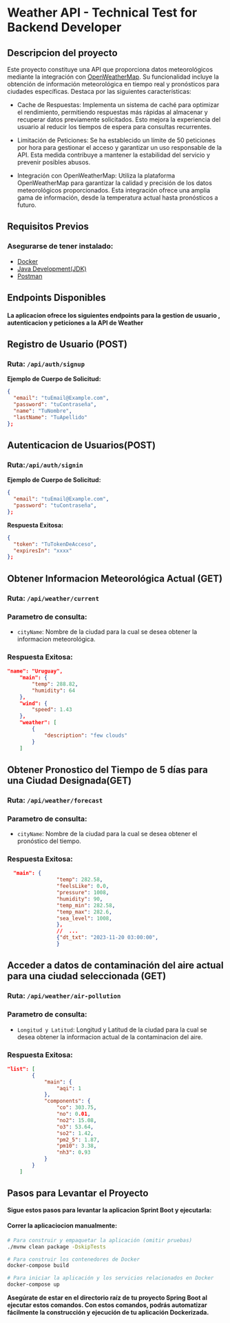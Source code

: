 # Weather API - Technical Test for Backend Developer

## Descripcion del proyecto

Este proyecto constituye una API que proporciona datos meteorológicos mediante la integración con [OpenWeatherMap](https://openweathermap.org/). Su funcionalidad incluye la obtención de información meteorológica en tiempo real y pronósticos para ciudades específicas. Destaca por las siguientes características:

- Cache de Respuestas: Implementa un sistema de caché para optimizar el rendimiento, permitiendo respuestas más rápidas al almacenar y recuperar datos previamente solicitados. Esto mejora la experiencia del usuario al reducir los tiempos de espera para consultas recurrentes.

- Limitación de Peticiones: Se ha establecido un límite de 50 peticiones por hora para gestionar el acceso y garantizar un uso responsable de la API. Esta medida contribuye a mantener la estabilidad del servicio y prevenir posibles abusos.

- Integración con OpenWeatherMap: Utiliza la plataforma OpenWeatherMap para garantizar la calidad y precisión de los datos meteorológicos proporcionados. Esta integración ofrece una amplia gama de información, desde la temperatura actual hasta pronósticos a futuro.

## Requisitos Previos

### Asegurarse de tener instalado:

- [Docker](https://www.docker.com/products/docker-desktop/)
- [Java Development(JDK)](https://www.oracle.com/ar/java/technologies/downloads/)
- [Postman](https://www.postman.com/downloads/)

## Endpoints Disponibles

#### La aplicacion ofrece los siguientes endpoints para la gestion de usuario , autenticacion y peticiones a la API de Weather

## Registro de Usuario (POST)

### Ruta: `/api/auth/signup`

**Ejemplo de Cuerpo de Solicitud:**

```json
{
  "email": "tuEmail@Example.com",
  "password": "tuContraseña",
  "name": "TuNombre",
  "lastName": "TuApellido"
};
```

## Autenticacion de Usuarios(POST)

### Ruta:`/api/auth/signin`

**Ejemplo de Cuerpo de Solicitud:**

```json
{
  "email": "tuEmail@Example.com",
  "password": "tuContraseña",
};
```

**Respuesta Exitosa:**

```json
{
  "token": "TuTokenDeAcceso",
  "expiresIn": "xxxx"
};
```

## Obtener Informacion Meteorológica Actual (GET)

### Ruta: `/api/weather/current`

### Parametro de consulta:

- `cityName`: Nombre de la ciudad para la cual se desea obtener la informacion meteorológica.

### Respuesta Exitosa:

```json
"name": "Uruguay",
    "main": {
        "temp": 288.82,
        "humidity": 64
    },
    "wind": {
        "speed": 1.43
    },
    "weather": [
        {
            "description": "few clouds"
        }
    ]
```

## Obtener Pronostico del Tiempo de 5 días para una Ciudad Designada(GET)

### Ruta: `/api/weather/forecast`

### Parametro de consulta:

- `cityName`: Nombre de la ciudad para la cual se desea obtener el pronóstico del tiempo.

### Respuesta Exitosa:

```json
  "main": {
                "temp": 282.58,
                "feelsLike": 0.0,
                "pressure": 1008,
                "humidity": 90,
                "temp_min": 282.58,
                "temp_max": 282.6,
                "sea_level": 1008,
                },
                //  ...
                {"dt_txt": "2023-11-20 03:00:00",
                }
```

## Acceder a datos de contaminación del aire actual para una ciudad seleccionada (GET)

### Ruta: `/api/weather/air-pollution`

### Parametro de consulta:

- `Longitud y Latitud`: Longitud y Latitud de la ciudad para la cual se desea obtener la informacion actual de la contaminacion del aire.

### Respuesta Exitosa:

```json
"list": [
        {
            "main": {
                "aqi": 1
            },
            "components": {
                "co": 303.75,
                "no": 0.01,
                "no2": 15.08,
                "o3": 53.64,
                "so2": 1.42,
                "pm2_5": 1.87,
                "pm10": 3.38,
                "nh3": 0.93
            }
        }
    ]
```

## Pasos para Levantar el Proyecto

**Sigue estos pasos para levantar la aplicacion Sprint Boot y ejecutarla:**

#### Correr la aplicaciocion manualmente:

```bash
# Para construir y empaquetar la aplicación (omitir pruebas)
./mvnw clean package -DskipTests

# Para construir los contenedores de Docker
docker-compose build

# Para iniciar la aplicación y los servicios relacionados en Docker
docker-compose up
```

**Asegúrate de estar en el directorio raíz de tu proyecto Spring Boot al ejecutar estos comandos. Con estos comandos, podrás automatizar fácilmente la construcción y ejecución de tu aplicación Dockerizada.**
